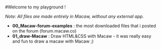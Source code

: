 #Welcome to my playground !


*Note: All files are made entirely in Macaw, without any external app.*

- **00_Macaw-forum-examples** : the most downloaded files that i posted on the forum (forum.macaw.co) 
- **01_draw-Macaw** : Draw HTML&CSS with Macaw - it was really easy and fun to draw a macaw with Macaw ;\)  
